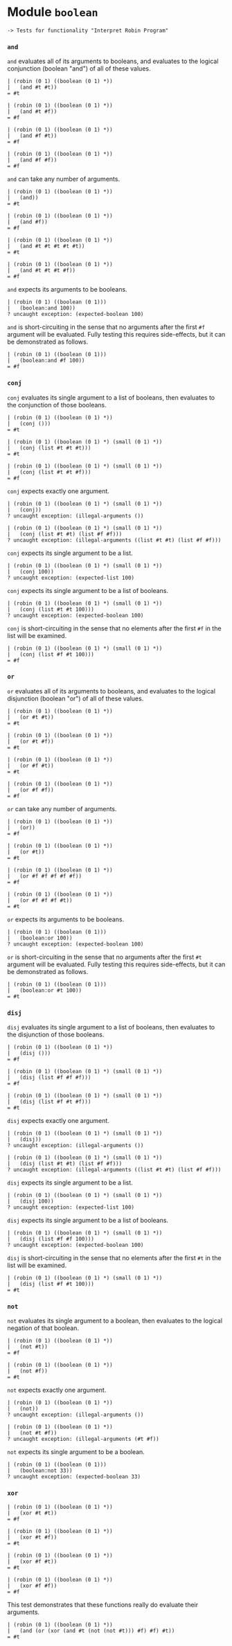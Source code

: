 Module `boolean`
================

    -> Tests for functionality "Interpret Robin Program"

### `and` ###

`and` evaluates all of its arguments to booleans, and evaluates to the
logical conjunction (boolean "and") of all of these values.

    | (robin (0 1) ((boolean (0 1) *))
    |   (and #t #t))
    = #t

    | (robin (0 1) ((boolean (0 1) *))
    |   (and #t #f))
    = #f

    | (robin (0 1) ((boolean (0 1) *))
    |   (and #f #t))
    = #f

    | (robin (0 1) ((boolean (0 1) *))
    |   (and #f #f))
    = #f

`and` can take any number of arguments.

    | (robin (0 1) ((boolean (0 1) *))
    |   (and))
    = #t

    | (robin (0 1) ((boolean (0 1) *))
    |   (and #f))
    = #f

    | (robin (0 1) ((boolean (0 1) *))
    |   (and #t #t #t #t #t))
    = #t

    | (robin (0 1) ((boolean (0 1) *))
    |   (and #t #t #t #f))
    = #f

`and` expects its arguments to be booleans.

    | (robin (0 1) ((boolean (0 1)))
    |   (boolean:and 100))
    ? uncaught exception: (expected-boolean 100)

`and` is short-circuiting in the sense that no arguments after the first
`#f` argument will be evaluated.  Fully testing this requires side-effects,
but it can be demonstrated as follows.

    | (robin (0 1) ((boolean (0 1)))
    |   (boolean:and #f 100))
    = #f

### `conj` ###

`conj` evaluates its single argument to a list of booleans, then evaluates
to the conjunction of those booleans.

    | (robin (0 1) ((boolean (0 1) *))
    |   (conj ()))
    = #t

    | (robin (0 1) ((boolean (0 1) *) (small (0 1) *))
    |   (conj (list #t #t #t)))
    = #t

    | (robin (0 1) ((boolean (0 1) *) (small (0 1) *))
    |   (conj (list #t #t #f)))
    = #f

`conj` expects exactly one argument.

    | (robin (0 1) ((boolean (0 1) *) (small (0 1) *))
    |   (conj))
    ? uncaught exception: (illegal-arguments ())

    | (robin (0 1) ((boolean (0 1) *) (small (0 1) *))
    |   (conj (list #t #t) (list #f #f)))
    ? uncaught exception: (illegal-arguments ((list #t #t) (list #f #f)))

`conj` expects its single argument to be a list.

    | (robin (0 1) ((boolean (0 1) *) (small (0 1) *))
    |   (conj 100))
    ? uncaught exception: (expected-list 100)

`conj` expects its single argument to be a list of booleans.

    | (robin (0 1) ((boolean (0 1) *) (small (0 1) *))
    |   (conj (list #t #t 100)))
    ? uncaught exception: (expected-boolean 100)

`conj` is short-circuiting in the sense that no elements after the first
`#f` in the list will be examined.

    | (robin (0 1) ((boolean (0 1) *) (small (0 1) *))
    |   (conj (list #f #t 100)))
    = #f

### `or` ###

`or` evaluates all of its arguments to booleans, and evaluates to the
logical disjunction (boolean "or") of all of these values.

    | (robin (0 1) ((boolean (0 1) *))
    |   (or #t #t))
    = #t

    | (robin (0 1) ((boolean (0 1) *))
    |   (or #t #f))
    = #t

    | (robin (0 1) ((boolean (0 1) *))
    |   (or #f #t))
    = #t

    | (robin (0 1) ((boolean (0 1) *))
    |   (or #f #f))
    = #f

`or` can take any number of arguments.

    | (robin (0 1) ((boolean (0 1) *))
    |   (or))
    = #f

    | (robin (0 1) ((boolean (0 1) *))
    |   (or #t))
    = #t

    | (robin (0 1) ((boolean (0 1) *))
    |   (or #f #f #f #f #f))
    = #f

    | (robin (0 1) ((boolean (0 1) *))
    |   (or #f #f #f #t))
    = #t

`or` expects its arguments to be booleans.

    | (robin (0 1) ((boolean (0 1)))
    |   (boolean:or 100))
    ? uncaught exception: (expected-boolean 100)

`or` is short-circuiting in the sense that no arguments after the first
`#t` argument will be evaluated.  Fully testing this requires side-effects,
but it can be demonstrated as follows.

    | (robin (0 1) ((boolean (0 1)))
    |   (boolean:or #t 100))
    = #t

### `disj` ###

`disj` evaluates its single argument to a list of booleans, then evaluates
to the disjunction of those booleans.

    | (robin (0 1) ((boolean (0 1) *))
    |   (disj ()))
    = #f

    | (robin (0 1) ((boolean (0 1) *) (small (0 1) *))
    |   (disj (list #f #f #f)))
    = #f

    | (robin (0 1) ((boolean (0 1) *) (small (0 1) *))
    |   (disj (list #f #t #f)))
    = #t

`disj` expects exactly one argument.

    | (robin (0 1) ((boolean (0 1) *) (small (0 1) *))
    |   (disj))
    ? uncaught exception: (illegal-arguments ())

    | (robin (0 1) ((boolean (0 1) *) (small (0 1) *))
    |   (disj (list #t #t) (list #f #f)))
    ? uncaught exception: (illegal-arguments ((list #t #t) (list #f #f)))

`disj` expects its single argument to be a list.

    | (robin (0 1) ((boolean (0 1) *) (small (0 1) *))
    |   (disj 100))
    ? uncaught exception: (expected-list 100)

`disj` expects its single argument to be a list of booleans.

    | (robin (0 1) ((boolean (0 1) *) (small (0 1) *))
    |   (disj (list #f #f 100)))
    ? uncaught exception: (expected-boolean 100)

`disj` is short-circuiting in the sense that no elements after the first
`#t` in the list will be examined.

    | (robin (0 1) ((boolean (0 1) *) (small (0 1) *))
    |   (disj (list #f #t 100)))
    = #t

### `not` ###

`not` evaluates its single argument to a boolean, then evaluates to
the logical negation of that boolean.

    | (robin (0 1) ((boolean (0 1) *))
    |   (not #t))
    = #f

    | (robin (0 1) ((boolean (0 1) *))
    |   (not #f))
    = #t

`not` expects exactly one argument.

    | (robin (0 1) ((boolean (0 1) *))
    |   (not))
    ? uncaught exception: (illegal-arguments ())

    | (robin (0 1) ((boolean (0 1) *))
    |   (not #t #f))
    ? uncaught exception: (illegal-arguments (#t #f))

`not` expects its single argument to be a boolean.

    | (robin (0 1) ((boolean (0 1)))
    |   (boolean:not 33))
    ? uncaught exception: (expected-boolean 33)

### `xor` ###

    | (robin (0 1) ((boolean (0 1) *))
    |   (xor #t #t))
    = #f

    | (robin (0 1) ((boolean (0 1) *))
    |   (xor #t #f))
    = #t

    | (robin (0 1) ((boolean (0 1) *))
    |   (xor #f #t))
    = #t

    | (robin (0 1) ((boolean (0 1) *))
    |   (xor #f #f))
    = #f

This test demonstrates that these functions really do evaluate their
arguments.

    | (robin (0 1) ((boolean (0 1) *))
    |   (and (or (xor (and #t (not (not #t))) #f) #f) #t))
    = #t
